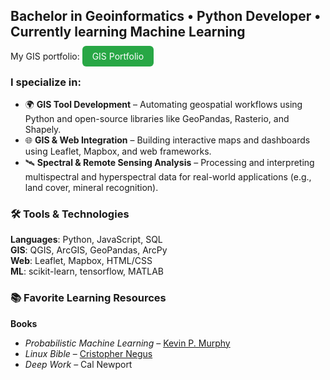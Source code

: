 ## Bachelor in Geoinformatics • Python Developer • Currently learning Machine Learning

My GIS portfolio:
<a href="https://github.com/G3BAB/G3BAB" style="padding:8px 16px;background:#28a745;color:white;border-radius:6px;text-decoration:none;">GIS Portfolio</a>

### I specialize in:
- 🌍 **GIS Tool Development** – Automating geospatial workflows using Python and open-source libraries like GeoPandas, Rasterio, and Shapely.
- 🌐 **GIS & Web Integration** – Building interactive maps and dashboards using Leaflet, Mapbox, and web frameworks.
- 🛰️ **Spectral & Remote Sensing Analysis** – Processing and interpreting multispectral and hyperspectral data for real-world applications (e.g., land cover, mineral recognition).

### 🛠️ Tools & Technologies

**Languages**: Python, JavaScript, SQL  
**GIS**: QGIS, ArcGIS, GeoPandas, ArcPy  
**Web**: Leaflet, Mapbox, HTML/CSS  
**ML**: scikit-learn, tensorflow, MATLAB   

### 📚 Favorite Learning Resources

**Books**
- *Probabilistic Machine Learning* – [Kevin P. Murphy](https://github.com/murphyk)  
- *Linux Bible* – [Cristopher Negus](https://github.com/chrisnegus)
- *Deep Work* – Cal Newport


